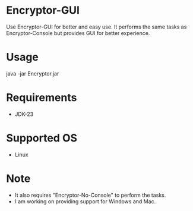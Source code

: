 # Encryptor-GUI
Use Encryptor-GUI for better and easy use.
It performs the same tasks as Encryptor-Console but provides GUI for better experience.
# Usage
java -jar Encryptor.jar
# Requirements
* JDK-23
# Supported OS
* Linux
# Note
* It also requires "Encryptor-No-Console" to perform the tasks.
* I am working on providing support for Windows and Mac.
